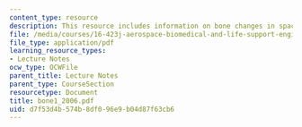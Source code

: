 ```yaml
---
content_type: resource
description: This resource includes information on bone changes in space.
file: /media/courses/16-423j-aerospace-biomedical-and-life-support-engineering-spring-2006/d7f53d4b574b8df096e9b04d87f63cb6_bone1_2006.pdf
file_type: application/pdf
learning_resource_types:
- Lecture Notes
ocw_type: OCWFile
parent_title: Lecture Notes
parent_type: CourseSection
resourcetype: Document
title: bone1_2006.pdf
uid: d7f53d4b-574b-8df0-96e9-b04d87f63cb6
---
```

